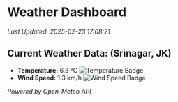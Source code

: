 
# Weather Dashboard

_Last Updated: 2025-02-23 17:08:21_

## Current Weather Data: (Srinagar, JK)
- **Temperature:** 6.3 °C ![Temperature Badge](https://img.shields.io/badge/Temperature-Low%20Temp-blue)
- **Wind Speed:** 1.3 km/h ![Wind Speed Badge](https://img.shields.io/badge/Wind%20Speed-Light%20Wind-blue)

*Powered by Open-Meteo API*
